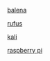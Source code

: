 









[balena](https://www.balena.io/)

[rufus](https://rufus.ie/en/)

[kali](https://www.kali.org/)

[raspberry pi](https://www.raspberrypi.com/)

